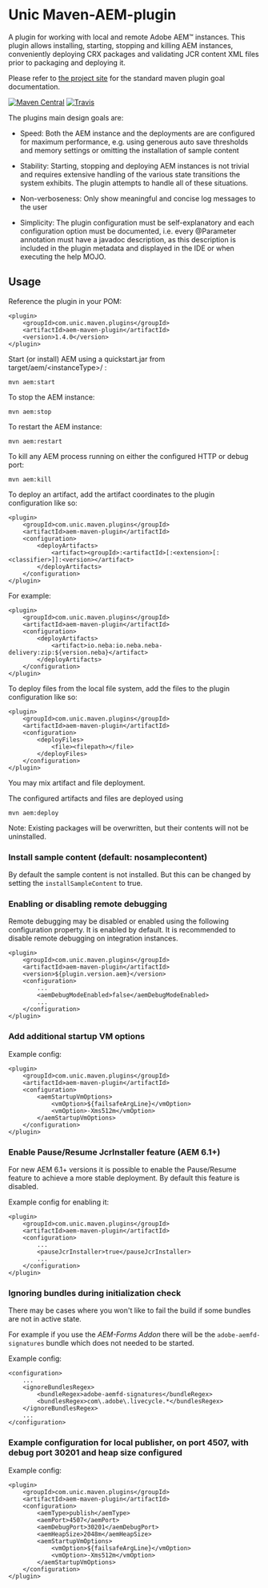 # Unic Maven-AEM-plugin
A plugin for working with local and remote Adobe AEM&trade; instances. This plugin allows installing, starting, stopping and killing AEM instances,
conveniently deploying CRX packages and validating JCR content XML files prior to packaging and deploying it.

Please refer to [the project site](https://unic.github.io/aem-maven-plugin/) for the standard maven plugin goal documentation.

[![Maven Central](https://img.shields.io/maven-central/v/com.unic.maven.plugins/aem-maven-plugin.svg)](https://search.maven.org/search?q=a:aem-maven-plugin&g=com.unic.maven.plugins)
[![Travis](https://api.travis-ci.org/unic/aem-maven-plugin.svg?branch=master)](https://travis-ci.org/unic/aem-maven-plugin/) 


The plugins main design goals are:

* Speed: Both the AEM instance and the deployments are are configured for maximum performance, e.g. using generous auto save thresholds and memory settings
   or omitting the installation of sample content

* Stability: Starting, stopping and deploying AEM instances is not trivial and requires extensive handling
  of the various state transitions the system exhibits. The plugin attempts to handle all of these situations. 

* Non-verboseness: Only show meaningful and concise log messages to the user

* Simplicity: The plugin configuration must be self-explanatory and each configuration option must be documented, i.e. every @Parameter annotation
  must have a javadoc description, as this description is included in the plugin metadata and displayed in the IDE or when executing the help MOJO.

## Usage
Reference the plugin in your POM:

    <plugin>
        <groupId>com.unic.maven.plugins</groupId>
        <artifactId>aem-maven-plugin</artifactId>
        <version>1.4.0</version>
    </plugin>
    
Start (or install) AEM using a quickstart.jar from target/aem/&lt;instanceType&gt;/ :

    mvn aem:start
    
To stop the AEM instance:

    mvn aem:stop

To restart the AEM instance:

    mvn aem:restart

To kill any AEM process running on either the configured HTTP or debug port:

    mvn aem:kill
    
To deploy an artifact, add the artifact coordinates to the plugin configuration like so:

    <plugin>
        <groupId>com.unic.maven.plugins</groupId>
        <artifactId>aem-maven-plugin</artifactId>
        <configuration>
            <deployArtifacts>
                <artifact><groupId>:<artifactId>[:<extension>[:<classifier>]]:<version></artifact>
            </deployArtifacts>
        </configuration>
    </plugin>
    
For example:

    <plugin>
        <groupId>com.unic.maven.plugins</groupId>
        <artifactId>aem-maven-plugin</artifactId>
        <configuration>
            <deployArtifacts>
                <artifact>io.neba:io.neba.neba-delivery:zip:${version.neba}</artifact>
            </deployArtifacts>
        </configuration>
    </plugin>

    
To deploy files from the local file system, add the files to the plugin configuration like so:

    <plugin>
        <groupId>com.unic.maven.plugins</groupId>
        <artifactId>aem-maven-plugin</artifactId>
        <configuration>
            <deployFiles>
                <file><filepath></file>
            </deployFiles>
        </configuration>
    </plugin>

You may mix artifact and file deployment. 

The configured artifacts and files are deployed using

    mvn aem:deploy
    
Note: Existing packages will be overwritten, but their contents will not be uninstalled.


### Install sample content (default: nosamplecontent)

By default the sample content is not installed. But this can be changed by setting the `installSampleContent` to true.


### Enabling or disabling remote debugging

Remote debugging may be disabled or enabled using the following configuration property. It is enabled by default. It is recommended to disable remote
debugging on integration instances.

	<plugin>
        <groupId>com.unic.maven.plugins</groupId>
        <artifactId>aem-maven-plugin</artifactId>
		<version>${plugin.version.aem}</version>
		<configuration>
			...
			<aemDebugModeEnabled>false</aemDebugModeEnabled>
			...
		</configuration>
	</plugin>


### Add additional startup VM options

Example config:

    <plugin>
        <groupId>com.unic.maven.plugins</groupId>
        <artifactId>aem-maven-plugin</artifactId>
        <configuration>
            <aemStartupVmOptions>
                <vmOption>${failsafeArgLine}</vmOption>
                <vmOption>-Xms512m</vmOption>
            </aemStartupVmOptions>
        </configuration>
    </plugin>


### Enable Pause/Resume JcrInstaller feature (AEM 6.1+)

For new AEM 6.1+ versions it is possible to enable the Pause/Resume feature to achieve a more stable deployment.
By default this feature is disabled.

Example config for enabling it:

    <plugin>
        <groupId>com.unic.maven.plugins</groupId>
        <artifactId>aem-maven-plugin</artifactId>
        <configuration>
            ...
            <pauseJcrInstaller>true</pauseJcrInstaller>
            ...
        </configuration>
    </plugin>


### Ignoring bundles during initialization check

There may be cases where you won't like to fail the build if some bundles are not in active state.

For example if you use the _AEM-Forms Addon_ there will be the `adobe-aemfd-signatures` bundle which does not needed to be started.

Example config:

    <configuration>
        ...
        <ignoreBundlesRegex>
            <bundleRegex>adobe-aemfd-signatures</bundleRegex>
            <bundlesRegex>com\.adobe\.livecycle.*</bundlesRegex>
        </ignoreBundlesRegex>
        ...
    </configuration>


### Example configuration for local publisher, on port 4507, with debug port 30201 and heap size configured

Example config:

    <plugin>
        <groupId>com.unic.maven.plugins</groupId>
        <artifactId>aem-maven-plugin</artifactId>
        <configuration>
            <aemType>publish</aemType>
            <aemPort>4507</aemPort>
            <aemDebugPort>30201</aemDebugPort>
            <aemHeapSize>2048m</aemHeapSize>
            <aemStartupVmOptions>
                <vmOption>${failsafeArgLine}</vmOption>
                <vmOption>-Xms512m</vmOption>
            </aemStartupVmOptions>
        </configuration>
    </plugin>


